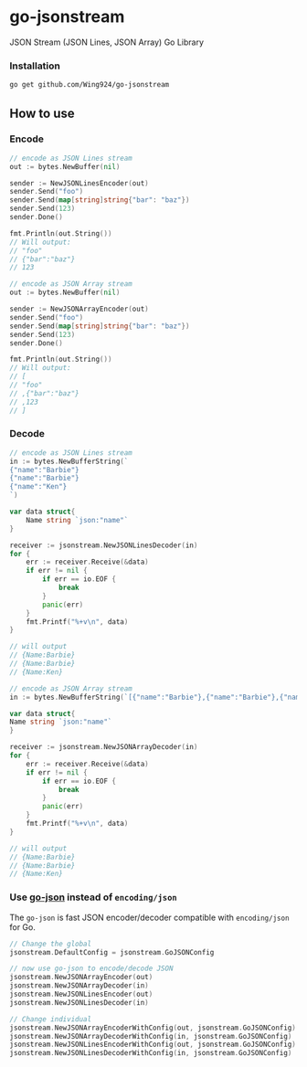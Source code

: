 # go-jsonstream
JSON Stream (JSON Lines, JSON Array) Go Library

### Installation

```bash
go get github.com/Wing924/go-jsonstream
```

## How to use

### Encode

```go
// encode as JSON Lines stream
out := bytes.NewBuffer(nil)

sender := NewJSONLinesEncoder(out)
sender.Send("foo")
sender.Send(map[string]string{"bar": "baz"})
sender.Send(123)
sender.Done()

fmt.Println(out.String())
// Will output:
// "foo"
// {"bar":"baz"}
// 123
```

```go
// encode as JSON Array stream
out := bytes.NewBuffer(nil)

sender := NewJSONArrayEncoder(out)
sender.Send("foo")
sender.Send(map[string]string{"bar": "baz"})
sender.Send(123)
sender.Done()

fmt.Println(out.String())
// Will output:
// [
// "foo"
// ,{"bar":"baz"}
// ,123
// ]
```

### Decode

```go
// encode as JSON Lines stream
in := bytes.NewBufferString(`
{"name":"Barbie"}
{"name":"Barbie"}
{"name":"Ken"}
`)

var data struct{
    Name string `json:"name"`
}

receiver := jsonstream.NewJSONLinesDecoder(in)
for {
    err := receiver.Receive(&data)
    if err != nil {
        if err == io.EOF {
            break
        }
        panic(err)
    }
    fmt.Printf("%+v\n", data)
}

// will output
// {Name:Barbie}
// {Name:Barbie}
// {Name:Ken}
```

```go
// encode as JSON Array stream
in := bytes.NewBufferString(`[{"name":"Barbie"},{"name":"Barbie"},{"name":"Ken"}]`)

var data struct{
Name string `json:"name"`
}

receiver := jsonstream.NewJSONArrayDecoder(in)
for {
    err := receiver.Receive(&data)
    if err != nil {
        if err == io.EOF {
            break
        }
        panic(err)
    }
    fmt.Printf("%+v\n", data)
}

// will output
// {Name:Barbie}
// {Name:Barbie}
// {Name:Ken}
```

### Use [go-json](https://github.com/goccy/go-json) instead of `encoding/json`

The `go-json` is fast JSON encoder/decoder compatible with `encoding/json` for Go.

```go
// Change the global
jsonstream.DefaultConfig = jsonstream.GoJSONConfig

// now use go-json to encode/decode JSON
jsonstream.NewJSONArrayEncoder(out)
jsonstream.NewJSONArrayDecoder(in)
jsonstream.NewJSONLinesEncoder(out)
jsonstream.NewJSONLinesDecoder(in)
```

```go
// Change individual
jsonstream.NewJSONArrayEncoderWithConfig(out, jsonstream.GoJSONConfig)
jsonstream.NewJSONArrayDecoderWithConfig(in, jsonstream.GoJSONConfig)
jsonstream.NewJSONLinesEncoderWithConfig(out, jsonstream.GoJSONConfig)
jsonstream.NewJSONLinesDecoderWithConfig(in, jsonstream.GoJSONConfig)
```
